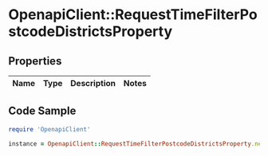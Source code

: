 # OpenapiClient::RequestTimeFilterPostcodeDistrictsProperty

## Properties

Name | Type | Description | Notes
------------ | ------------- | ------------- | -------------

## Code Sample

```ruby
require 'OpenapiClient'

instance = OpenapiClient::RequestTimeFilterPostcodeDistrictsProperty.new()
```


